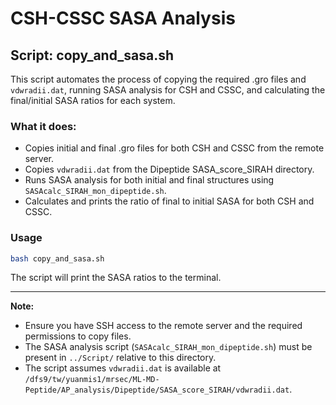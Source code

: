 # CSH-CSSC SASA Analysis

## Script: copy_and_sasa.sh

This script automates the process of copying the required .gro files and `vdwradii.dat`, running SASA analysis for CSH and CSSC, and calculating the final/initial SASA ratios for each system.

### What it does:
- Copies initial and final .gro files for both CSH and CSSC from the remote server.
- Copies `vdwradii.dat` from the Dipeptide SASA_score_SIRAH directory.
- Runs SASA analysis for both initial and final structures using `SASAcalc_SIRAH_mon_dipeptide.sh`.
- Calculates and prints the ratio of final to initial SASA for both CSH and CSSC.

### Usage

```bash
bash copy_and_sasa.sh
```

The script will print the SASA ratios to the terminal.

---

**Note:**
- Ensure you have SSH access to the remote server and the required permissions to copy files.
- The SASA analysis script (`SASAcalc_SIRAH_mon_dipeptide.sh`) must be present in `../Script/` relative to this directory.
- The script assumes `vdwradii.dat` is available at `/dfs9/tw/yuanmis1/mrsec/ML-MD-Peptide/AP_analysis/Dipeptide/SASA_score_SIRAH/vdwradii.dat`. 